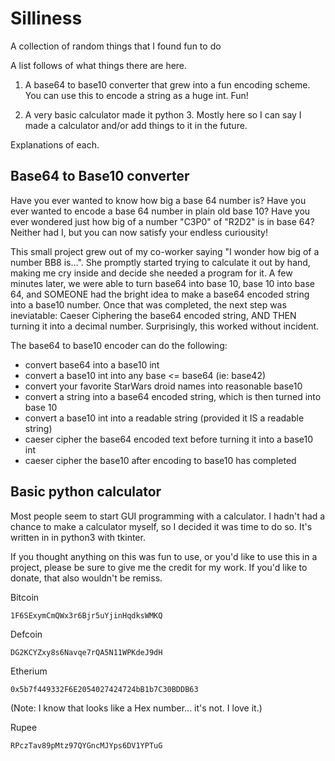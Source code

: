 # Silliness
A collection of random things that I found fun to do

A list follows of what things there are here.

1. A base64 to base10 converter that grew into a fun encoding scheme. You can use this to encode a string as a huge int. Fun!

2. A very basic calculator made it python 3. Mostly here so I can say I made a calculator and/or add things to it in the future.

Explanations of each.

## Base64 to Base10 converter

Have you ever wanted to know how big a base 64 number is? Have you ever wanted to encode a base 64 number in plain old base 10? Have you ever wondered just how big of a number "C3P0" of "R2D2" is in base 64? Neither had I, but you can now satisfy your endless curiousity!

This small project grew out of my co-worker saying "I wonder how big of a number BB8 is...". She promptly started trying to calculate it out by hand, making me cry inside and decide she needed a program for it. A few minutes later, we were able to turn base64 into base 10, base 10 into base 64, and SOMEONE had the bright idea to make a base64 encoded string into a base10 number. Once that was completed, the next step was ineviatable: Caeser Ciphering the base64 encoded string, AND THEN turning it into a decimal number. Surprisingly, this worked without incident.

The base64 to base10 encoder can do the following:
  * convert base64 into a base10 int  
  * convert a base10 int into any base <= base64 (ie: base42)  
  * convert your favorite StarWars droid names into reasonable base10  
  * convert a string into a base64 encoded string, which is then turned into base 10  
  * convert a base10 int into a readable string (provided it IS a readable string)  
  * caeser cipher the base64 encoded text before turning it into a base10 int  
  * caeser cipher the base10 after encoding to base10 has completed  

## Basic python calculator

Most people seem to start GUI programming with a calculator. I hadn't had a chance to make a calculator myself, so I decided it was time to do so. It's written in in python3 with tkinter.

If you thought anything on this was fun to use, or you'd like to use this in a project, please be sure to give me the credit for my work. If you'd like to donate, that also wouldn't be remiss.

Bitcoin
```
1F6SExymCmQWx3r6Bjr5uYjinHqdksWMKQ
```

Defcoin
```
DG2KCYZxy8s6Navqe7rQA5N11WPKdeJ9dH
```

Etherium
```
0x5b7f449332F6E2054027424724bB1b7C30BDDB63
```
(Note: I know that looks like a Hex number... it's not. I love it.)

Rupee
```
RPczTav89pMtz97QYGncMJYps6DV1YPTuG
```

